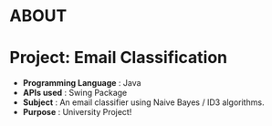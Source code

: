 # ABOUT

# Project: Email Classification
- <b>Programming Language</b> : Java
- <b>APIs used</b> : Swing Package
- <b>Subject</b> : An email classifier using Naive Bayes / ID3 algorithms.
- <b>Purpose</b> : University Project!

